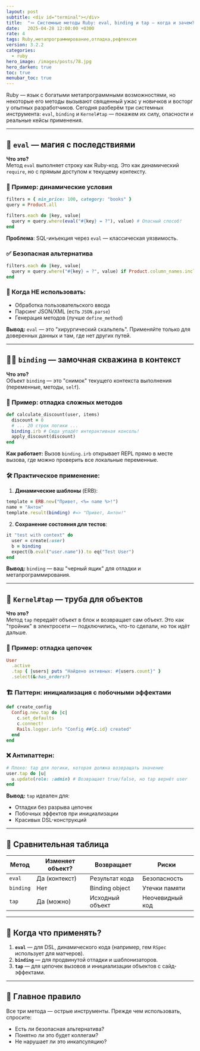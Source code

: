 ```yaml
---
layout: post
subtitle: <div id="terminal"></div>
title:  "🪢 Системные методы Ruby: eval, binding и tap — когда и зачем?"
date:   2025-04-28 12:00:00 +0300
rate: 4
tags: Ruby,метапрограммирование,отладка,рефлексия
version: 3.2.2
categories:
  - ruby
hero_image: /images/posts/78.jpg
hero_darken: true
toc: true
menubar_toc: true
---
```


Ruby — язык с богатыми метапрограммными возможностями, но некоторые его методы вызывают священный ужас у новичков и восторг у опытных разработчиков. Сегодня разберём три системных инструмента: `eval`, `binding` и `Kernel#tap` — покажем их силу, опасности и реальные кейсы применения.

---

## 🔮 `eval` — магия с последствиями

**Что это?**  
Метод `eval` выполняет строку как Ruby-код. Это как динамический `require`, но с прямым доступом к текущему контексту.

### 💼 Пример: динамические условия
```ruby
filters = { min_price: 100, category: "books" }
query = Product.all

filters.each do |key, value|
  query = query.where(eval("#{key} = ?"), value) # Опасный способ!
end
```
**Проблема**: SQL-инъекция через `eval` — классическая уязвимость.

### ✅ Безопасная альтернатива
```ruby
filters.each do |key, value|
  query = query.where("#{key} = ?", value) if Product.column_names.include?(key.to_s)
end
```

### 🧨 Когда НЕ использовать:
- Обработка пользовательского ввода
- Парсинг JSON/XML (есть `JSON.parse`)
- Генерация методов (лучше `define_method`)

**Вывод:** `eval` — это "хирургический скальпель". Применяйте только для доверенных данных и там, где нет других путей.

---

## 🕵️‍♂️ `binding` — замочная скважина в контекст

**Что это?**  
Объект `binding` — это "снимок" текущего контекста выполнения (переменные, методы, `self`).

### 💼 Пример: отладка сложных методов
```ruby
def calculate_discount(user, items)
  discount = 0
  # ... 20 строк логики ...
  binding.irb # Сюда упадёт интерактивная консоль!
  apply_discount(discount)
end
```
**Как работает:** Вызов `binding.irb` открывает REPL прямо в месте вызова, где можно проверить все локальные переменные.

### 🛠 Практическое применение:
1. **Динамические шаблоны** (ERB):
```ruby
template = ERB.new("Привет, <%= name %>!")
name = "Антон"
template.result(binding) #=> "Привет, Антон!"
```

2. **Сохранение состояния для тестов**:
```ruby
it "test with context" do
  user = create(:user)
  b = binding
  expect(b.eval("user.name")).to eq("Test User")
end
```

**Вывод:** `binding` — ваш "черный ящик" для отладки и метапрограммирования.

---

## 🚰 `Kernel#tap` — труба для объектов

**Что это?**  
Метод `tap` передаёт объект в блок и возвращает сам объект. Это как "тройник" в электросети — подключились, что-то сделали, но ток идёт дальше.

### 💼 Пример: отладка цепочек
```ruby
User
  .active
  .tap { |users| puts "Найдено активных: #{users.count}" }
  .select(&:has_orders?)
```

### 🏗 Паттерн: инициализация с побочными эффектами
```ruby
def create_config
  Config.new.tap do |c|
    c.set_defaults
    c.connect!
    Rails.logger.info "Config ##{c.id} created"
  end
end
```

### ❌ Антипаттерн:
```ruby
# Плохо: tap для логики, которая должна возвращать значение
user.tap do |u|
  u.update(role: :admin) # Возвращает true/false, но tap вернёт user
end
```

**Вывод:** `tap` идеален для:
- Отладки без разрыва цепочек
- Побочных эффектов при инициализации
- Красивых DSL-конструкций

---

## 🧪 Сравнительная таблица

| Метод      | Изменяет объект? | Возвращает      | Риски               |
|------------|------------------|-----------------|---------------------|
| `eval`     | Да (контекст)    | Результат кода  | Безопасность        |
| `binding`  | Нет              | Binding object  | Утечки памяти       |
| `tap`      | Да (можно)       | Исходный объект | Неочевидный код     |

---

## 🎯 Когда что применять?

1. **`eval`** — для DSL, динамического кода (например, гем `RSpec` использует для матчеров).
2. **`binding`** — для продвинутой отладки и шаблонизаторов.
3. **`tap`** — для цепочек вызовов и инициализации объектов с сайд-эффектами.

---

## 🚨 Главное правило

Все три метода — острые инструменты. Прежде чем использовать, спросите:
- Есть ли безопасная альтернатива?
- Понятно ли это будет коллегам?
- Не нарушает ли это инкапсуляцию?
